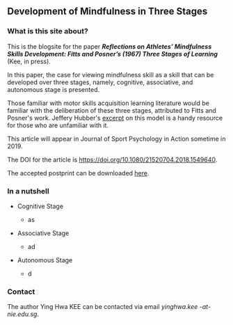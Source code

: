 ## Development of Mindfulness in Three Stages 

### What is this site about?
This is the blogsite for the paper **_Reflections on Athletes’ Mindfulness Skills Development: Fitts and Posner’s (1967) Three Stages of Learning_** (Kee, in press). 

In this paper, the case for viewing mindfulness skill as a skill that can be developed over three stages, namely, cognitive, associative, and autonomous stage is presented. 

Those familiar with motor skills acquisition learning literature would be familiar with the deliberation of these three stages, attributed to Fitts and Posner's work. Jeffery Hubber's [excerpt](https://us.humankinetics.com/blogs/excerpt/understanding-motor-learning-stages-improves-skill-instruction) on this model is a handy resource for those who are unfamiliar with it.   

This article will appear in Journal of Sport Psychology in Action sometime in 2019. 

The DOI for the article is https://doi.org/10.1080/21520704.2018.1549640. 

The accepted postprint can be downloaded <a href="postprint.pdf" download>here</a>. 

### In a nutshell

* Cognitive Stage
  * as

* Associative Stage
  * ad

* Autonomous Stage
  * d

### Contact
The author Ying Hwa KEE can be contacted via email *yinghwa.kee -at- nie.edu.sg*.
